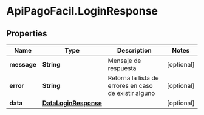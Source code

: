 # ApiPagoFacil.LoginResponse

## Properties

Name | Type | Description | Notes
------------ | ------------- | ------------- | -------------
**message** | **String** | Mensaje de respuesta | [optional] 
**error** | **String** | Retorna la lista de errores en caso de existir alguno | [optional] 
**data** | [**DataLoginResponse**](DataLoginResponse.md) |  | [optional] 


